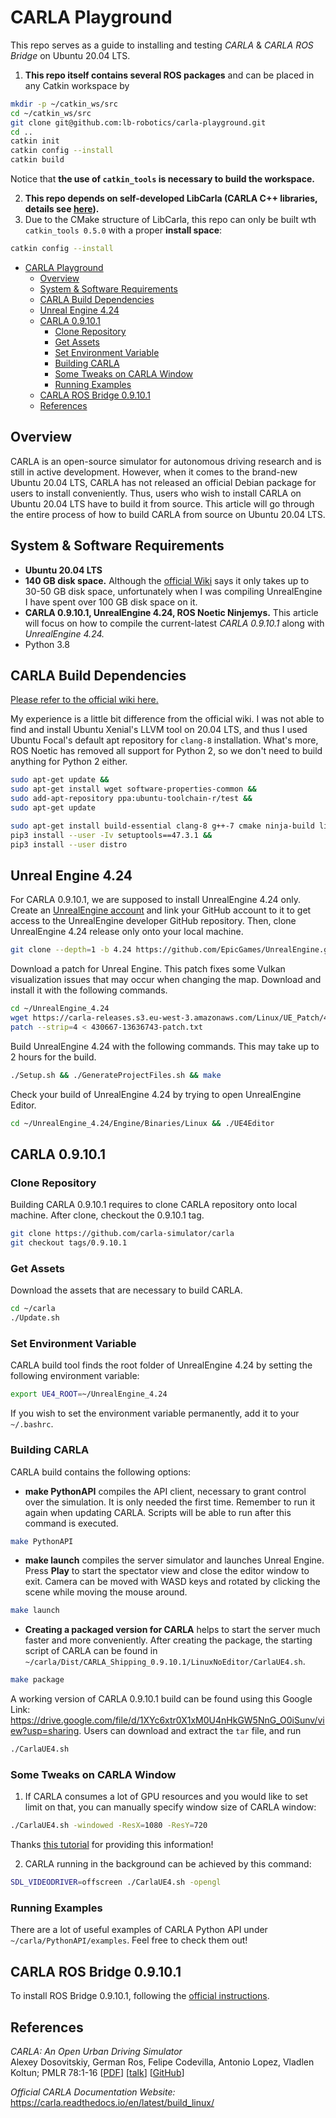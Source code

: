 # CARLA Playground
This repo serves as a guide to installing and testing *CARLA* & *CARLA ROS Bridge* on Ubuntu 20.04 LTS. 

1. **This repo itself contains several ROS packages** and can be placed in any Catkin workspace by
```bash
mkdir -p ~/catkin_ws/src
cd ~/catkin_ws/src
git clone git@github.com:lb-robotics/carla-playground.git
cd ..
catkin init
catkin config --install
catkin build
```
Notice that **the use of `catkin_tools` is necessary to build the workspace.**

2. **This repo depends on self-developed LibCarla (CARLA C++ libraries, details see [here](https://github.com/lb-robotics/libcarla)).**
3. Due to the CMake structure of LibCarla, this repo can only be built wth `catkin_tools 0.5.0` with a proper **install space**:
```bash
catkin config --install
```



- [CARLA Playground](#carla-playground)
  - [Overview](#overview)
  - [System & Software Requirements](#system--software-requirements)
  - [CARLA Build Dependencies](#carla-build-dependencies)
  - [Unreal Engine 4.24](#unreal-engine-424)
  - [CARLA 0.9.10.1](#carla-09101)
    - [Clone Repository](#clone-repository)
    - [Get Assets](#get-assets)
    - [Set Environment Variable](#set-environment-variable)
    - [Building CARLA](#building-carla)
    - [Some Tweaks on CARLA Window](#some-tweaks-on-carla-window)
    - [Running Examples](#running-examples)
  - [CARLA ROS Bridge 0.9.10.1](#carla-ros-bridge-09101)
  - [References](#references)

## Overview
CARLA is an open-source simulator for autonomous driving research and is still in active development. However, when it comes to the brand-new Ubuntu 20.04 LTS, CARLA has not released an official Debian package for users to install conveniently. Thus, users who wish to install CARLA on Ubuntu 20.04 LTS have to build it from source. This article will go through the entire process of how to build CARLA from source on Ubuntu 20.04 LTS.

## System & Software Requirements
- **Ubuntu 20.04 LTS**
- **140 GB disk space.** Although the [official Wiki](https://carla.readthedocs.io/en/latest/build_linux/#linux-build-command-summary) says it only takes up to 30-50 GB disk space, unfortunately when I was compiling UnrealEngine I have spent over 100 GB disk space on it.
- **CARLA 0.9.10.1, UnrealEngine 4.24, ROS Noetic Ninjemys.** This article will focus on how to compile the current-latest *CARLA 0.9.10.1* along with *UnrealEngine 4.24.*
- Python 3.8

## CARLA Build Dependencies
[Please refer to the official wiki here.](https://carla.readthedocs.io/en/latest/build_linux/#dependencies)

My experience is a little bit difference from the official wiki. I was not able to find and install Ubuntu Xenial's LLVM tool on 20.04 LTS, and thus I used Ubuntu Focal's default apt repository for `clang-8` installation. What's more, ROS Noetic has removed all support for Python 2, so we don't need to build anything for Python 2 either.

```bash
sudo apt-get update &&
sudo apt-get install wget software-properties-common &&
sudo add-apt-repository ppa:ubuntu-toolchain-r/test &&
sudo apt-get update
```

```bash
sudo apt-get install build-essential clang-8 g++-7 cmake ninja-build libvulkan1 python3-dev python3-pip libpng-dev libtiff5-dev libjpeg-dev tzdata sed curl unzip autoconf libtool rsync libxml2-dev &&
pip3 install --user -Iv setuptools==47.3.1 &&
pip3 install --user distro
```

## Unreal Engine 4.24
For CARLA 0.9.10.1, we are supposed to install UnrealEngine 4.24 only. Create an [UnrealEngine account](https://www.unrealengine.com/en-US/feed) and link your GitHub account to it to get access to the UnrealEngine developer GitHub repository. Then, clone UnrealEngine 4.24 release only onto your local machine. 
```bash
git clone --depth=1 -b 4.24 https://github.com/EpicGames/UnrealEngine.git ~/UnrealEngine_4.24
```

Download a patch for Unreal Engine. This patch fixes some Vulkan visualization issues that may occur when changing the map. Download and install it with the following commands.
```bash
cd ~/UnrealEngine_4.24
wget https://carla-releases.s3.eu-west-3.amazonaws.com/Linux/UE_Patch/430667-13636743-patch.txt 430667-13636743-patch.txt
patch --strip=4 < 430667-13636743-patch.txt
```

Build UnrealEngine 4.24 with the following commands. This may take up to 2 hours for the build.
```bash
./Setup.sh && ./GenerateProjectFiles.sh && make
```

Check your build of UnrealEngine 4.24 by trying to open UnrealEngine Editor.
```bash
cd ~/UnrealEngine_4.24/Engine/Binaries/Linux && ./UE4Editor
```

## CARLA 0.9.10.1
### Clone Repository
Building CARLA 0.9.10.1 requires to clone CARLA repository onto local machine. After clone, checkout the 0.9.10.1 tag.
```bash
git clone https://github.com/carla-simulator/carla
git checkout tags/0.9.10.1
```

### Get Assets
Download the assets that are necessary to build CARLA. 
```bash
cd ~/carla
./Update.sh
```

### Set Environment Variable
CARLA build tool finds the root folder of UnrealEngine 4.24 by setting the following environment variable:
```bash
export UE4_ROOT=~/UnrealEngine_4.24
```

If you wish to set the environment variable permanently, add it to your `~/.bashrc`.

### Building CARLA
CARLA build contains the following options:

- **make PythonAPI** compiles the API client, necessary to grant control over the simulation. It is only needed the first time. Remember to run it again when updating CARLA. Scripts will be able to run after this command is executed.
```bash
make PythonAPI
```

- **make launch** compiles the server simulator and launches Unreal Engine. Press **Play** to start the spectator view and close the editor window to exit. Camera can be moved with WASD keys and rotated by clicking the scene while moving the mouse around.
```bash
make launch
```

- **Creating a packaged version for CARLA** helps to start the server much faster and more conveniently. After creating the package, the starting script of CARLA can be found in `~/carla/Dist/CARLA_Shipping_0.9.10.1/LinuxNoEditor/CarlaUE4.sh`.
```bash
make package
```

A working version of CARLA 0.9.10.1 build can be found using this Google Link: https://drive.google.com/file/d/1XYc6xtr0X1xM0U4nHkGW5NnG_O0iSunv/view?usp=sharing. Users can download and extract the `tar` file, and run 
```bash
./CarlaUE4.sh
```

### Some Tweaks on CARLA Window
1. If CARLA consumes a lot of GPU resources and you would like to set limit on that, you can manually specify window size of CARLA window:
```bash
./CarlaUE4.sh -windowed -ResX=1080 -ResY=720
```
Thanks [this tutorial](https://silvamfpedro.github.io/thesis-blog/manual.html) for providing this information!

2. CARLA running in the background can be achieved by this command:
```bash
SDL_VIDEODRIVER=offscreen ./CarlaUE4.sh -opengl
```

### Running Examples
There are a lot of useful examples of CARLA Python API under `~/carla/PythonAPI/examples`. Feel free to check them out!

## CARLA ROS Bridge 0.9.10.1
To install ROS Bridge 0.9.10.1, following the [official instructions](https://carla.readthedocs.io/en/latest/ros_installation/#b-using-source-repository).



## References
_CARLA: An Open Urban Driving Simulator_<br>Alexey Dosovitskiy, German Ros,
Felipe Codevilla, Antonio Lopez, Vladlen Koltun; PMLR 78:1-16
[[PDF](http://proceedings.mlr.press/v78/dosovitskiy17a/dosovitskiy17a.pdf)]
[[talk](https://www.youtube.com/watch?v=xfyK03MEZ9Q&feature=youtu.be&t=2h44m30s)]
[[GitHub](https://github.com/carla-simulator/carla)]

*Official CARLA Documentation Website:* https://carla.readthedocs.io/en/latest/build_linux/

